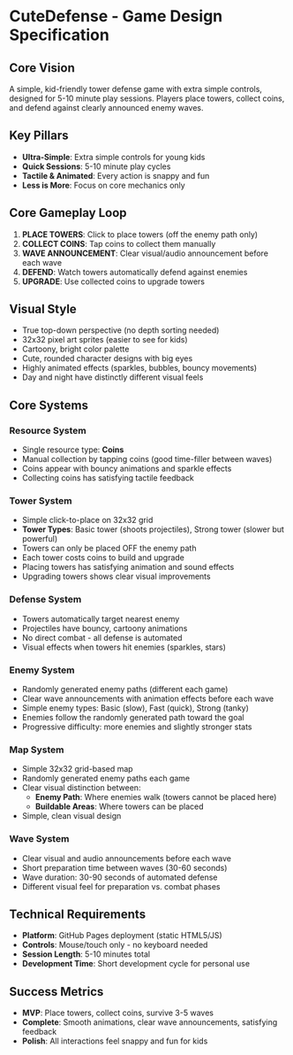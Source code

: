 # CuteDefense - Game Design Specification

## Core Vision
A simple, kid-friendly tower defense game with extra simple controls, designed for 5-10 minute play sessions. Players place towers, collect coins, and defend against clearly announced enemy waves.

## Key Pillars
- **Ultra-Simple**: Extra simple controls for young kids
- **Quick Sessions**: 5-10 minute play cycles
- **Tactile & Animated**: Every action is snappy and fun
- **Less is More**: Focus on core mechanics only

## Core Gameplay Loop
1. **PLACE TOWERS**: Click to place towers (off the enemy path only)
2. **COLLECT COINS**: Tap coins to collect them manually
3. **WAVE ANNOUNCEMENT**: Clear visual/audio announcement before each wave
4. **DEFEND**: Watch towers automatically defend against enemies
5. **UPGRADE**: Use collected coins to upgrade towers

## Visual Style
- True top-down perspective (no depth sorting needed)
- 32x32 pixel art sprites (easier to see for kids)
- Cartoony, bright color palette
- Cute, rounded character designs with big eyes
- Highly animated effects (sparkles, bubbles, bouncy movements)
- Day and night have distinctly different visual feels

## Core Systems

### Resource System
- Single resource type: **Coins**
- Manual collection by tapping coins (good time-filler between waves)
- Coins appear with bouncy animations and sparkle effects
- Collecting coins has satisfying tactile feedback

### Tower System  
- Simple click-to-place on 32x32 grid
- **Tower Types**: Basic tower (shoots projectiles), Strong tower (slower but powerful)
- Towers can only be placed OFF the enemy path
- Each tower costs coins to build and upgrade
- Placing towers has satisfying animation and sound effects
- Upgrading towers shows clear visual improvements

### Defense System
- Towers automatically target nearest enemy
- Projectiles have bouncy, cartoony animations
- No direct combat - all defense is automated
- Visual effects when towers hit enemies (sparkles, stars)

### Enemy System
- Randomly generated enemy paths (different each game)
- Clear wave announcements with animation effects before each wave
- Simple enemy types: Basic (slow), Fast (quick), Strong (tanky)
- Enemies follow the randomly generated path toward the goal
- Progressive difficulty: more enemies and slightly stronger stats

### Map System
- Simple 32x32 grid-based map
- Randomly generated enemy paths each game
- Clear visual distinction between:
  - **Enemy Path**: Where enemies walk (towers cannot be placed here)
  - **Buildable Areas**: Where towers can be placed
- Simple, clean visual design

### Wave System
- Clear visual and audio announcements before each wave
- Short preparation time between waves (30-60 seconds)
- Wave duration: 30-90 seconds of automated defense
- Different visual feel for preparation vs. combat phases

## Technical Requirements
- **Platform**: GitHub Pages deployment (static HTML5/JS)
- **Controls**: Mouse/touch only - no keyboard needed
- **Session Length**: 5-10 minutes total
- **Development Time**: Short development cycle for personal use

## Success Metrics
- **MVP**: Place towers, collect coins, survive 3-5 waves
- **Complete**: Smooth animations, clear wave announcements, satisfying feedback
- **Polish**: All interactions feel snappy and fun for kids